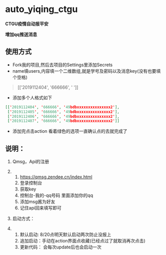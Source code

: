 # auto_yiqing_ctgu

**CTGU疫情自动报平安**

**增加qq推送消息**

## 使用方式

- Fork我的项目,然后去项目的Settings里添加Secrets
- name填users,内容填一个二维数组,就是学号及密码以及消息key(没有也要填个空格)

> [['2019112404', '666666', ' ']]

- 添加多个人格式如下

```json
[['2019112404', '666666', '49bdbxxxxxxxxxxxxxxx2'], 
 ['2019112405', '666666', '49bdbxxxxxxxxxxxxxxx2'], 
 ['2019112406', '666666', '49bdbxxxxxxxxxxxxxxx2'],
 ['2019112407', '666666', '49bdbxxxxxxxxxxxxxxx2']]
```

- 添加完点击action 看着绿色的选项一直确认点的去就完成了

## 说明：

1. Qmsg，Api的注册

2. 1. https://qmsg.zendee.cn/index.html
   2. 登录控制台
   3. 获取key
   4. 控制台-我的-qq号码  里面添加你的qq
   5. 添加msg酱为好友
   6. 记住api回来填写即可

3. 启动方式： 

4. 1. 默认启动:  8/20点明天默认启动两次防止没报上
   2. 追加启动：手动在action界面点收藏(已经点过了就取消再次点击)
   3. 更新代码： 会每次update后也会启动一次
